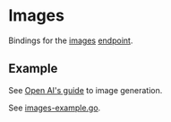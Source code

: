 # Images

Bindings for the [images](https://beta.openai.com/docs/api-reference/images) [endpoint](https://api.openai.com/v1/images).

## Example

See [Open AI's guide](https://beta.openai.com/docs/guides/images) to image generation.

See [images-example.go](../examples/images/images-example.go).
